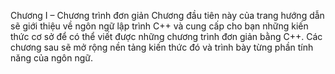 Chương I – Chương trình đơn giản
Chương đầu tiên này của trang hướng dẫn sẽ giới thiệu về ngôn ngữ lập trình C++ và cung cấp cho bạn những kiến thức cơ
sở để có thể viết được những chương trình đơn giản bằng C++. Các chương sau sẽ mở rộng nền tảng kiến thức đó và trình
bày từng phần tính năng của ngôn ngữ.